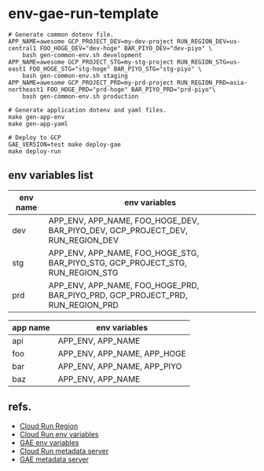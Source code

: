 # env-gae-run-template

    # Generate common dotenv file.
    APP_NAME=awesome GCP_PROJECT_DEV=my-dev-project RUN_REGION_DEV=us-central1 FOO_HOGE_DEV="dev-hoge" BAR_PIYO_DEV="dev-piyo" \
        bash gen-common-env.sh development
    APP_NAME=awesome GCP_PROJECT_STG=my-stg-project RUN_REGION_STG=us-east1 FOO_HOGE_STG="stg-hoge" BAR_PIYO_STG="stg-piyo" \
        bash gen-common-env.sh staging
    APP_NAME=awesome GCP_PROJECT_PRD=my-prd-project RUN_REGION_PRD=asia-northeast1 FOO_HOGE_PRD="prd-hoge" BAR_PIYO_PRD="prd-piyo"\
        bash gen-common-env.sh production

    # Generate application dotenv and yaml files.
    make gen-app-env
    make gen-app-yaml
    
    # Deploy to GCP
    GAE_VERSION=test make deploy-gae
    make deploy-run


## env variables list

| env name | env variables                                                                  |
|----------|--------------------------------------------------------------------------------|
| dev      | APP_ENV, APP_NAME, FOO_HOGE_DEV, BAR_PIYO_DEV, GCP_PROJECT_DEV, RUN_REGION_DEV |
| stg      | APP_ENV, APP_NAME, FOO_HOGE_STG, BAR_PIYO_STG, GCP_PROJECT_STG, RUN_REGION_STG |
| prd      | APP_ENV, APP_NAME, FOO_HOGE_PRD, BAR_PIYO_PRD, GCP_PROJECT_PRD, RUN_REGION_PRD |

| app name | env variables               |
|----------|-----------------------------|
| api      | APP_ENV, APP_NAME           |
| foo      | APP_ENV, APP_NAME, APP_HOGE |
| bar      | APP_ENV, APP_NAME, APP_PIYO |
| baz      | APP_ENV, APP_NAME           |


## refs.

* [Cloud Run Region](https://cloud.google.com/run/docs/locations?hl=en)
* [Cloud Run env variables](https://cloud.google.com/run/docs/reference/container-contract?hl=en#env-vars)
* [GAE env variables](https://cloud.google.com/appengine/docs/standard/go/runtime?hl=en#environment_variables)
* [Cloud Run metadata server](https://cloud.google.com/run/docs/reference/container-contract?hl=en#metadata-server)
* [GAE metadata server](https://cloud.google.com/appengine/docs/standard/go/runtime?hl=en#metadata_server)